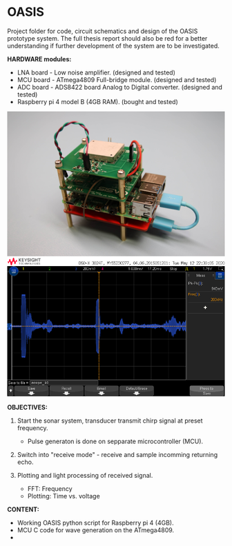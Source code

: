 # OASIS
Project folder for code, circuit schematics and design of the OASIS prototype system.
The full thesis report should also be red for a better understanding if further development of the system are to be investigated.  

**HARDWARE modules:**
- LNA board - Low noise amplifier. (designed and tested)
- MCU board - ATmega4809 Full-bridge module. (designed and tested)
- ADC board - ADS8422 board Analog to Digital converter. (designed and tested)
- Raspberry pi 4 model B (4GB RAM). (bought and tested)

![Screenshot](full_module_comp.JPG)
![Screenshot](RX_Main_Echo.png)


**OBJECTIVES:** 
1. Start the sonar system, transducer transmit chirp signal at preset frequency. 
    - Pulse generaton is done on sepparate microcontroller (MCU).  
    
2. Switch into "receive mode" - receive and sample incomming returning echo. 

3. Plotting and light processing of received signal.
    - FFT: Frequency
    - Plotting: Time vs. voltage 


**CONTENT:**
- Working OASIS python script for Raspberry pi 4 (4GB). 
- MCU C code for wave generation on the ATmega4809. 
- 

